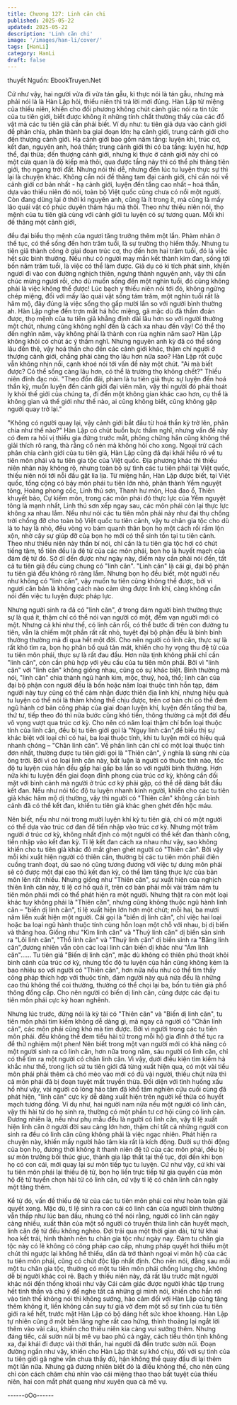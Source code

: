 ```yaml
---
title: Chương 127: Linh căn chi
published: 2025-05-22
updated: 2025-05-22
description: 'Linh căn chi'
image: '/images/han-li/cover/'
tags: [HanLi]
category: HanLi
draft: false
---
```


thuyết
Nguồn: EbookTruyen.Net

Cứ như vậy, hai người vừa đi vừa tán gẫu, kì thực nói là tán gẫu,
nhưng mà phải nói là là Hàn Lập hỏi, thiếu niên thì trả lời mới
đúng.
Hàn Lập từ miệng của thiếu niên, khiến cho đối phương không
chút cảnh giác nói ra tin tức của tu tiên giới, biết được không ít
những tính chất thường thấy của các đồ vật mà các tu tiên giả
cần phải biết.
Ví dụ như: tu tiên giả dựa vào cảnh giới để phân chia, phân thành
ba giai đoạn lớn: hạ cảnh giới, trung cảnh giới cho đến thượng
cảnh giới.
Hạ cảnh giới bao gồm năm tầng: luyện khí, trúc cơ, kết đan,
nguyên anh, hoá thần; trung cảnh giới thì có ba tầng: luyện hư,
hợp thể, đại thừa; đến thượng cảnh giới, nhưng kì thực ở cảnh
giới này chỉ có một cửa quan là độ kiếp mà thôi, qua được tầng
này thì có thể phi thăng tiên giới, thọ ngang trời đất.
Nhưng nói thì dễ, nhưng đến lúc tu luyện thực sự thì lại là chuyện
khác.
Không cần nói đề thăng tam đại cảnh giới, chỉ cần nói về cảnh
giới cơ bản nhất - hạ cảnh giới, luyện đến tầng cao nhất – hoá
thần, dựa vào thiếu niên đó nói, toàn bộ Việt quốc cũng chưa có
nổi một người. Còn đang dừng lại ở thời kì nguyên anh, cũng là ít
trong ít, mà cũng là mấy lão quái vật có phúc duyên thâm hậu mà
thôi.
Theo như thiếu niên nói, thọ mệnh của tu tiên giả cùng với cảnh
giới tu luyện có sự tương quan. Mối khi đề thăng một cảnh giới,

đều đại biểu thọ mệnh của ngươi tăng trưởng thêm một lần.
Phàm nhân ở thế tục, có thể sống đến hơn trăm tuổi, là sự trường
thọ hiếm thấy.
Nhưng tu tiên giả thành công ở giai đoạn trúc cơ, thọ đến hơn hai
trăm tuổi, đó là việc hết sức bình thường. Nếu như có người may
mắn kết thành kim đan, sống tới bốn năm trăm tuổi, là việc có thể
làm được. Giả dụ có kì tích phát sinh, khiến ngươi đi vào con
đường nghịch thiên, ngưng thành nguyên anh, vậy thì cần chúc
mừng ngươi rồi, cho dù muốn sống đến một nghìn tuổi, đó cũng
không phải là việc không thể được!
Lúc bạch y thiếu niên nói tới đó, không ngừng chép miệng, đối với
mấy lão quái vật sống tám trăm, một nghìn tuổi rất là hâm mộ,
đây đúng là việc sống thọ gấp mười lần so với người bình thường
ah.
Hàn Lập nghe đến trợn mắt há hốc miệng, gã mặc dù đã thầm
đoán được, thọ mệnh của tu tiên giả khẳng định dài lâu hơn so
với người thường một chút, nhưng cũng không nghĩ đến là cách
xa nhau đến vậy! Có thể thọ đến nghìn năm, vậy không phải là
thành con rùa nghìn năm sao? Hàn Lập không khỏi có chút ác ý
thầm nghĩ.
Nhưng nguyên anh kỳ đã có thể sống lâu đến thê, vậy hoá thần
cho đến các cảnh giới khác, thậm chí người ở thượng cảnh giới,
chẳng phải càng thọ lâu hơn nữa sao?
Hàn Lập rốt cuộc vẫn không nhịn nổi, cạnh khoé nói tới vấn đề
này một chút.
"Ai mà biết được? Có thể sống càng lâu hơn, có thể là trường thọ
không chết?" Thiếu niên đĩnh đạc nói.
"Theo đồn đãi, phàm là tu tiên giả thực sự luyện đến hoá thần kỳ,
muốn luyện đến cảnh giới đại viên mãn, vậy thì người đó phải
thoát ly khỏi thế giới của chúng ta, đi đến một không gian khác
cao hơn, cụ thể là không gian và thế giới như thế nào, ai cũng
không biết, cũng không gặp người quay trở lại."

"Không có người quay lại, vậy cảnh giới bắt đầu từ hoá thần kỳ trở
lên, phân chia như thế nào?" Hàn Lập có chút buồn bực thầm
nghĩ, nhưng vấn đề này có đem ra hỏi vị thiếu gia đứng trước
mắt, phỏng chừng hắn cũng không thể giải thích rõ rang, thà rằng
cố nén mà không hỏi cho xong.
Ngoại trừ cách phân chia cảnh giới của tu tiên giả, Hàn Lập cũng
đã đại khái hiểu rõ về tu tiên môn phái và tu tiên gia tộc của Việt
quốc.
Địa phương khác thì thiếu niên nhân này không rõ, nhưng toàn bộ
sự tình các tu tiên phái tại Việt quốc, thiếu niên nói tới nỗi đầu gật
lia lịa.
Từ miệng hắn, Hàn Lập được biết, tại Việt quốc, tổng cộng có bảy
môn phái tu tiên lớn nhỏ, phân thành Yểm nguyệt tông, Hoàng
phong cốc, Linh thú sơn, Thanh hư môn, Hoá đao ổ, Thiên khuyết
bảo, Cự kiếm môn, trong các môn phái đó thực lực của Yểm
nguyệt tông là mạnh nhất, Linh thú sơn xếp ngay sau, các môn
phái còn lại thực lực không xa nhau lắm.
Nếu như nói các tu tiên môn phái này như đại thụ chống trời
chống đỡ cho toàn bộ Việt quốc tu tiên cảnh, vậy tu chân gia tộc
cho dù là to hay là nhỏ, đều vòng vo bám quanh thân bọn họ một
cách rối rắm lộn xộn, nhờ cậy sự giúp đỡ của bọn họ mới có thể
sinh tồn tại tu tiên cảnh.
Theo như thiếu niên này thần bí nói, chỉ cần là tu tiên gia tộc hơi
có chút tiếng tăm, tổ tiên đều là đệ tử của các môn phái, bọn họ là
huyết mạch của đám đệ tử đó.
Sở dĩ đến được như ngày này, điểm này cần phải nói đến, tất cả
tu tiên giả đều cùng chung có "linh căn".
"Linh căn" là cái gì, đại bộ phận tu tiên giả đều không rõ ràng lắm.
Nhưng bọn họ đều biết, một người nếu như không có "linh căn",
vậy muốn tu tiên cũng không thể được, bởi vì ngươi căn bản là
không cách nào cảm ứng được linh khí, càng không cần nói đến
việc tu luyện được pháp lực.

Nhưng người sinh ra đã có "linh căn", ở trong đám người bình
thường thực sự là quá ít, thậm chí có thể nói vạn người có một,
đếm vạn người mới có một. Nhưng cả khi như thế, có linh căn rồi,
có thể bước đi trên con đường tu tiên, vẫn là chiếm một phần rất
rất nhỏ, tuyệt đại bộ phận đều là bình bình thường thường mà đi
qua hết một đời. Cho nên người có linh căn, thực sự là rất khó
tìm ra, bọn họ phân bố quá tản mát, khiến cho hy vọng thu đệ tử
của tu tiên môn phái, thực sự là rất đau đầu.
Hơn nữa tịnh không phải chỉ cần "linh căn", còn cần phù hợp với
yêu cầu của tu tiên môn phái. Bởi vì "linh căn" với "linh căn"
không giống nhau, cũng có sự khác biệt.
Bình thường mà nói, "linh căn" chia thành ngũ hành kim, mộc,
thuỷ, hoả, thổ; linh căn của đại bộ phận con người đều là bốn
hoặc năm loại thuộc tính hỗn tạp, đám người này tuy cũng có thể
cảm nhận được thiên địa linh khí, nhưng hiệu quả tu luyện có thể
nói là thảm không thể chịu được, trên cơ bản chỉ có thể đem ngũ
hành cơ bản công pháp của giai đoạn luyện khí, luyện đến tầng
thứ ba, thứ tư, tiếp theo đó thì nửa bước cũng khó tiến, thông
thường cả một đời đều vô vọng vượt qua trúc cơ kỳ.
Cho nên có năm loại thậm chí bốn loại thuộc tính của linh căn,
đều bị tu tiên giới gọi là "Ngụy linh căn",để biểu thị sự khác biệt
với loại chỉ có hai, ba loại thuộc tính, khi tu luyện mới có hiệu quả
nhanh chóng – "Chân linh căn".
Về phần linh căn chỉ có một loại thuộc tính đơn nhất, thường
được tu tiên giới gọi là "Thiên căn", ý nghĩa là sủng nhi của ông
trời. Bởi vì có loại linh căn này, bất luận là người có thuộc tính
nào, tốc độ tu luyện của hắn đều gấp hai gấp ba lần so với người
bình thường. Hơn nữa khi tu luyện đến giai đoạn đính phong của
trúc cơ kỳ, không cần đối mặt với bình cảnh mà người ở trúc cơ
kỳ phải gặp, có thể dễ dàng bắt đầu kết đan.
Nếu như nói tốc độ tu luyện nhanh kinh người, khiến cho các tu
tiên giả khác hâm mộ dị thường, vậy thì người có "Thiên căn"
không cần bình cảnh đã có thể kết đan, khiến tu tiên giả khác
ghen ghét đến hộc máu.

Nên biết, nếu như nói trong mười luyện khí kỳ tu tiên giả, chỉ có
một người có thể dựa vào trúc cơ đan để tiến nhập vào trúc cơ
kỳ. Nhưng một trăm người ở trúc cơ kỳ, không nhất định có một
người có thể kết đan thành công, tiến nhập vào kết đan kỳ.
Tỉ lệ kết đan cách xa nhau như vậy, sao không khiến cho tu tiên
giả khác đỏ mắt ghen ghét người có "Thiên căn".
Bởi vậy mỗi khi xuất hiện người có thiên căn, thường bị các tu
tiên môn phái điên cuồng tranh đoạt, dù sao nó cũng tương
đương với việc tự dưng môn phái sẽ có được một đại cao thủ kết
đan kỳ, có thể làm tăng thực lực của bản môn lên rất nhiều.
Nhưng giống như "Thiên căn", sự xuất hiện của nghịch thiên linh
căn này, tỉ lệ cơ hồ quá ít, trên cơ bản phải mỗi vài trăm năm tu
tiên môn phái mới có thể phát hiện ra một người. Nhưng thật ra
còn một loại khác tuy không phải là "Thiên căn", nhưng cũng
không thuộc ngũ hành linh căn – "biến dị linh căn", tỉ lệ xuất hiện
lớn hơn một chút; mỗi hai, ba mươi năm liền xuất hiện một người.
Cái gọi là "biến dị linh căn", chỉ việc hai loại hoặc ba loại ngũ hành
thuộc tính cùng hỗn loạn một chỗ với nhau, bị dị biến và thăng
hoa.
Giống như "Kim linh căn" và "Thuỷ linh căn" dị biến sản sinh ra
"Lôi linh căn", "Thổ linh căn" và "Thuỷ linh căn" dị biến sinh ra
"Băng linh căn",đương nhiên vẫn còn các loại linh căn biến dị
khác như "Ám linh căn"……
Tu tiên giả "Biến dị linh căn", mặc dù không có thiên phú thoát
khỏi bình cảnh của trúc cơ kỳ, nhưng tốc độ tu luyện của hắn
cũng không kém là bao nhiêu so với người có "Thiên căn", hơn
nữa nếu như có thể tìm thấy công pháp thích hợp với thuộc tính,
đám người này quá nửa đều là những cao thủ không thể coi
thường, thường có thể chọi lại ba, bốn tu tiên giả phổ thông đồng
cấp.
Cho nên người có biến dị linh căn, cũng được các đại tu tiên môn
phái cực kỳ hoan nghênh.

Nhưng lúc trước, đừng nói là kỳ tài có "Thiên căn" và "Biến dị linh
căn", tu tiên môn phái tìm kiếm không dễ dàng gì, mà ngay cả
người có "Chân linh căn", các môn phái cũng khó mà tìm được.
Bởi vì người trong các tu tiên môn phái. đều không thể đem tiểu
hài tử trong mỗi hộ gia đình ở thế tục ra để thử nghiệm một phen!
Nên biết trong một vạn người mới có khả năng có một người sinh
ra có linh căn, hơn nữa trong năm, sáu người có linh căn, chỉ có
thể tìm ra một người có chân linh căn.
Vì vậy, dưới điều kiện tìm kiếm hà khắc như thế, trong lịch sử tu
tiên giới đã từng xuất hiện qua, có một vài tiểu môn phái phải
thêm cả chó mèo vào mới có đủ vài người, thiếu chút nữa thì cả
môn phái đã bị đoạn tuyệt mất truyền thừa.
Đối diện với tình huống xấu hổ như vậy, vài người có lòng hảo
tâm đã khổ tâm nghiên cứu cuối cùng đã phát hiện, "linh căn" cực
kỳ dễ dàng xuất hiện trên người kế thừa có huyết mạch tương
đồng.
Ví dụ như, hai người nam nữa nếu một người có linh căn, vậy thì
hài tử do họ sinh ra, thường có một phần tư cơ hội cũng có linh
căn. Đương nhiên là, nếu như phụ mẫu đều là người có linh căn,
vậy tỉ lệ xuất hiện linh căn ở người đời sau càng lớn hơn, thậm
chí tất cả những người con sinh ra đều có linh căn cũng không
phải là việc ngạc nhiên.
Phát hiện ra chuyện này, khiến mấy người hảo tâm kia rất là kích
động.
Dưới sự thôi động của bọn họ, đương thời không ít thanh niên đệ
tử của các môn phái, đều bị sư môn trưởng bối thúc giục, thành
gia lập thất tại thế tục, đợi đến khi bọn họ có con cái, mới quay lại
sư môn tiếp tục tu luyện.
Cứ như vậy, cứ khi vài tu tiên môn phái lại thiếu đệ tử, bọn họ liền
trực tiếp từ gia quyến của môn hộ đệ tử tuyển chọn hài tử có linh
căn, cứ vậy tỉ lệ có chân linh căn ngày một tăng thêm.

Kể từ đó, vấn đề thiếu đệ tử của các tu tiên môn phái coi như
hoàn toàn giải quyết xong.
Mặc dù, tỉ lệ sinh ra con cái có linh căn của người bình thường
vẫn thấp như lúc ban đầu, nhưng có thể nói rằng, người có linh
căn ngày càng nhiều, xuất thân của một số người có truyền thừa
linh căn huyết mạch, linh căn đệ tử đều không nghèo. Đợi trải qua
một thời gian dài, từ từ khai hoa kết trái, hình thành nên tu chân
gia tộc như ngày nay.
Đám tu chân gia tộc này có lẽ không có công pháp cao cấp,
nhưng pháp quyết hơi thiếu một chút thì ngược lại không hề
thiếu, dần dà trở thành ngoại vi môn hộ của các tu tiên môn phái,
cũng có chút độc lập nhất định.
Cho nên nói, đằng sau mỗi một tu chân gia tộc, thường có một tu
tiên môn phái chống lưng cho, không dễ bị người khác coi rẻ.
Bạch y thiếu niên này, đã rất lâu trước mặt người khác nói đến
thống khoái như vậy
Cái cảm giác được người khác tập trung hết tinh thần và chú ý để
nghe tất cả những gì mình nói, khiến cho hắn rơi vào tình thế
không nói thì không sướng, hảo cảm đối với Hàn Lập cũng tăng
thêm không ít, liền không cần suy tư giả vờ đem một số sự tình
của tu tiên giới ra kể hết, trước mặt Hàn Lập có bộ dáng hết sức
khoe khoang.
Hàn Lập tự nhiên cũng ở một bên lắng nghe rất cao hứng, thỉnh
thoảng lại ngắt lời thêm vào vài câu, khiến cho thiếu niên kia càng
vui sướng thêm. Nhưng đáng tiếc, cái sườn núi bị mê vụ bao phủ
cả ngày, cách tiểu thôn tịnh không xa, đại khái đi được vài thời
thần, hai người đã đến trước sườn núi.
Đoạn đường ngắn như vậy, khiến cho Hàn Lập thật sự khó chịu,
đối với sự tình của tu tiên giới gã nghe vẫn chưa thấy đủ, hận
không thể quay đầu đi lại thêm một lần nữa. Nhưng gã đương
nhiên biết đó là điều không thể, cho nên cũng chỉ còn cách chăm
chú nhìn vào cái miệng thao thao bất tuyệt của thiếu niên, hai con
mắt phát quang như xuyên qua cả mê vụ.

------oOo------
